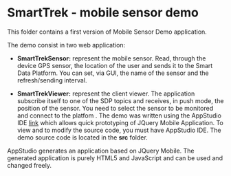SmartTrek - mobile sensor demo
=========================
This folder contains a first version of Mobile Sensor Demo application.

The demo consist in two web application:

* **SmartTrekSensor:** represent the mobile sensor. Read, through the device GPS sensor, the location of the user and sends it to the Smart Data Platform. You can set, via GUI, the name of the sensor and the refresh/sending interval.

* **SmartTrekViewer:** represent the client viewer. The application subscribe itself to one of the SDP topics and receives, in push mode, the position of the sensor. You need to select the sensor to be monitored and connect to the platfom
.
The demo was written using the AppStudio IDE [link](https://www.nsbasic.com) which allows quick prototyping of JQuery Mobile Application. To view and to modify the source code, you must have AppStudio IDE. The demo source code is located in the **src** folder.

AppStudio generates an application based on JQuery Mobile. The generated application is purely HTML5 and JavaScript and can be used and changed freely.




